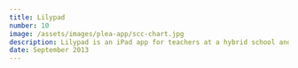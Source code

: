 ```yaml
---
title: Lilypad
number: 10
image: /assets/images/plea-app/scc-chart.jpg
description: Lilypad is an iPad app for teachers at a hybrid school and mental hospital in Pittsburgh. The app aids teachers in collecting information about trends in childrens' behavior and performance. As a Research Assistant on the project, I've conducted weekly user tests, iteratively prototyped the app at increasing levels of fidelity, and helped to develop the actual app.
date: September 2013
---
```


